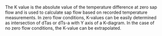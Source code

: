 The K value is the absolute value of the temperature difference at zero sap flow and is used to calculate sap flow based on recorded temperature measurements.
In zero flow conditions, K-values can be easily determined as intersection of dTas or dTs-a with Y axis of a K-diagram. In the case of no zero flow conditions, the K-value can be extrapolated. 

